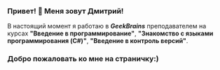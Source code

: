 ### Привет! 👋 Меня зовут Дмитрий!
В настоящий момент я работаю в ***GeekBrains*** преподавателем на курсах **"Введение в программирование"**, **"Знакомство с языками программирования (C#)"**, **"Введение в контроль версий"**.
### Добро пожаловать ко мне на страничку:)
